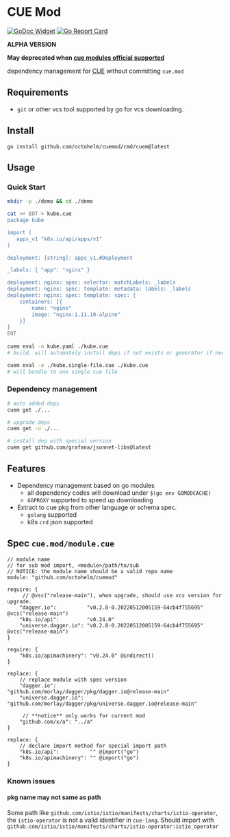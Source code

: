 # CUE Mod

[![GoDoc Widget](https://godoc.org/github.com/octohelm/cuemod?status.svg)](https://pkg.go.dev/github.com/octohelm/cuemod)
[![Go Report Card](https://goreportcard.com/badge/github.com/octohelm/cuemod)](https://goreportcard.com/report/github.com/octohelm/cuemod)

**ALPHA VERSION**

**May deprecated when [cue modules official supported](https://github.com/cue-lang/cue/issues/851)**

dependency management for [CUE](https://cuelang.org/) without committing `cue.mod`

## Requirements

* `git` or other vcs tool supported by go for vcs downloading.

## Install

```shell
go install github.com/octohelm/cuemod/cmd/cuem@latest
```

## Usage

### Quick Start

```bash 
mkdir -p ./demo && cd ./demo

cat << EOT > kube.cue
package kube

import (
   apps_v1 "k8s.io/api/apps/v1"
)

deployment: [string]: apps_v1.#Deployment

_labels: { "app": "nginx" }

deployment: nginx: spec: selector: matchLabels: _labels
deployment: nginx: spec: template: metadata: labels: _labels
deployment: nginx: spec: template: spec: {
	containers: [{
		name: "nginx"
		image: "nginx:1.11.10-alpine"
	}]
}
EOT
 
cuem eval -o kube.yaml ./kube.cue
# build, will automately install deps if not exists or generator if needed.

cuem eval -o ./kube.single-file.cue ./kube.cue
# will bundle to one single cue file
```

### Dependency management

```bash
# auto added deps
cuem get ./...

# upgrade deps
cuem get -u ./...

# install dep with special version
cuem get github.com/grafana/jsonnet-libs@latest
```

## Features

* Dependency management based on go modules
    * all dependency codes will download under `$(go env GOMODCACHE)`
    * `GOPROXY` supported to speed up downloading
* Extract to cue pkg from other language or schema spec.
    * `golang` supported
    * k8s `crd` json supported

## Spec `cue.mod/module.cue`

```cue
// module name
// for sub mod import, <module>/path/to/sub
// NOTICE: the module name should be a valid repo name
module: "github.com/octohelm/cuemod"

require: {
	 // @vsc("release-main"), when upgrade, should use vcs version for upgrade.
	"dagger.io":          "v0.2.8-0.20220512005159-64cb4f755695" @vcs("release-main")
	"k8s.io/api":         "v0.24.0"
	"universe.dagger.io": "v0.2.8-0.20220512005159-64cb4f755695" @vcs("release-main")
}

require: {
	"k8s.io/apimachinery": "v0.24.0" @indirect()
}

replace: {
	// replace module with spec version
	"dagger.io":          "github.com/morlay/dagger/pkg/dagger.io@release-main"
	"universe.dagger.io": "github.com/morlay/dagger/pkg/universe.dagger.io@release-main"
	
	 // **notice** only works for current mod
    "github.com/x/a": "../a"
}

replace: {
	// declare import method for special import path
	"k8s.io/api":          "" @import("go")
	"k8s.io/apimachinery": "" @import("go")
}
```

### Known issues

#### pkg name may not same as path

Some path like `github.com/istio/istio/manifests/charts/istio-operator`, the `istio-operator` is not a valid identifier
in `cue-lang`. Should import with `github.com/istio/istio/manifests/charts/istio-operator:istio_operator`
